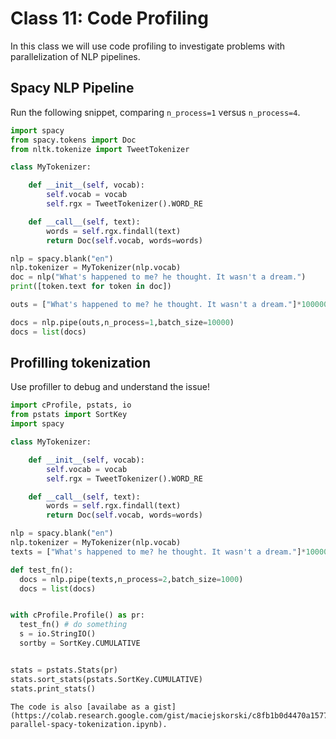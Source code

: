 # Class 11: Code Profiling

In this class we will use code profiling to investigate problems with parallelization of NLP pipelines.

## Spacy NLP Pipeline 

Run the following snippet, comparing `n_process=1` versus `n_process=4`.
```python
import spacy
from spacy.tokens import Doc
from nltk.tokenize import TweetTokenizer

class MyTokenizer:

    def __init__(self, vocab):
        self.vocab = vocab
        self.rgx = TweetTokenizer().WORD_RE

    def __call__(self, text):
        words = self.rgx.findall(text)
        return Doc(self.vocab, words=words)

nlp = spacy.blank("en")
nlp.tokenizer = MyTokenizer(nlp.vocab)
doc = nlp("What's happened to me? he thought. It wasn't a dream.")
print([token.text for token in doc])

outs = ["What's happened to me? he thought. It wasn't a dream."]*100000

docs = nlp.pipe(outs,n_process=1,batch_size=10000)
docs = list(docs)
```

## Profilling tokenization

Use profiller to debug and understand the issue!
```python
import cProfile, pstats, io
from pstats import SortKey
import spacy

class MyTokenizer:

    def __init__(self, vocab):
        self.vocab = vocab
        self.rgx = TweetTokenizer().WORD_RE

    def __call__(self, text):
        words = self.rgx.findall(text)
        return Doc(self.vocab, words=words)

nlp = spacy.blank("en")
nlp.tokenizer = MyTokenizer(nlp.vocab)
texts = ["What's happened to me? he thought. It wasn't a dream."]*100000

def test_fn():
  docs = nlp.pipe(texts,n_process=2,batch_size=1000)
  docs = list(docs)


with cProfile.Profile() as pr:
  test_fn() # do something
  s = io.StringIO()
  sortby = SortKey.CUMULATIVE


stats = pstats.Stats(pr)
stats.sort_stats(pstats.SortKey.CUMULATIVE)
stats.print_stats()
```

```{note}
The code is also [availabe as a gist](https://colab.research.google.com/gist/maciejskorski/c8fb1b0d4470a1577be9d1610df4c348/profiling-parallel-spacy-tokenization.ipynb).
```